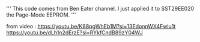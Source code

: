 '''
This code comes from Ben Eater channel.
I just applied it to SST29EE020 the Page-Mode EEPROM.
'''

from video : 
https://youtu.be/K88pgWhEb1M?si=13EdonnWX4Fwlu1t
https://youtu.be/dLh1n2dErzE?si=RYkfCndB89zY04WJ
